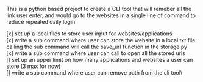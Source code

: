 This is a python based project to create a CLI tool that will remeber all the link user enter, and would go to the websites in a single line of command to reduce repeated daily login

[x] set up a local files to store user input for websites/applications\
[x] write a sub command where user can store the website in a local txt file, calling the sub command will call the save_url function in the storage.py\
[x] write a sub command where user can call to open all the stored urls\
[] set up an upper limit on how many applications and websites a user can store (3 max for now)\
[] write a sub command where user can remove path from the cli tool\